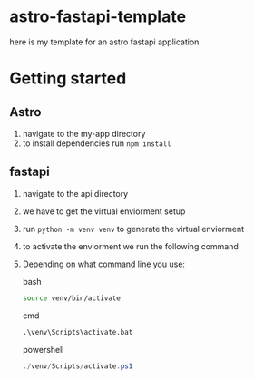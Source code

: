 # astro-fastapi-template
here is my template for an astro fastapi application
# Getting started
## Astro
1. navigate to the my-app directory
2. to install dependencies run `npm install`
## fastapi
1. navigate to the api directory
2. we have to get the virtual enviorment setup
3. run `python -m venv venv` to generate the virtual enviorment
4. to activate the enviorment we run the following command
5. Depending on what command line you use:

   bash
   ```bash
   source venv/bin/activate
   ```
   cmd
   ```cmd
   .\venv\Scripts\activate.bat
   ```
   powershell
   ```powershell
   ./venv/Scripts/activate.ps1
   ```
   
  
